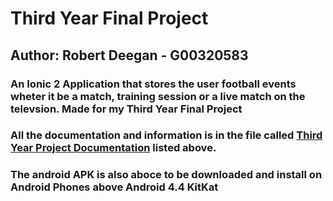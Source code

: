 # Third Year Final Project

## Author: Robert Deegan - G00320583

### An Ionic 2 Application that stores the user football events wheter it be a match, training session or a live match on the televsion. Made for my Third Year Final Project

### All the documentation and information is in the file called [Third Year Project Documentation](https://github.com/RobbieDeegan/Third-Year-Final-Project/blob/master/Third%20Year%20Project%20Documentation.docx) listed above.

### The android APK is also aboce to be downloaded and install on Android Phones above Android 4.4 KitKat